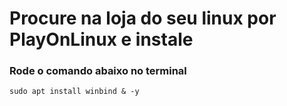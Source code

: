 # Procure na loja do seu linux por PlayOnLinux e instale
### Rode o comando abaixo no terminal
```
sudo apt install winbind & -y
```
